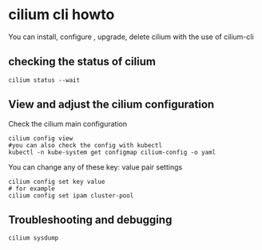 # cilium cli howto
You can install, configure , upgrade, delete cilium with the use of cilium-cli

## checking the status of cilium
```
cilium status --wait
```

## View and adjust the cilium configuration
Check the cilium main configuration
```
cilium config view
#you can also check the config with kubectl
kubectl -n kube-system get configmap cilium-config -o yaml
```

You can change any of these key: value pair settings
```
cilium config set key value
# for example
cilium config set ipam cluster-pool
```




## Troubleshooting and debugging
```
cilium sysdump
```
